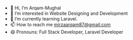 - 👋 Hi, I’m Arqam-Mughal
- 👀 I’m interested in Website Designing and Development
- 🌱 I’m currently learning Laravel.
- 📫 How to reach me mirzaarqam87@gmail.com
- 😄 Pronouns: Full Stack Developer, Laravel Developer 

<!---
Arqam-Mughal/Arqam-Mughal is a ✨ special ✨ repository because its `README.md` (this file) appears on your GitHub profile.
You can click the Preview link to take a look at your changes.
--->
